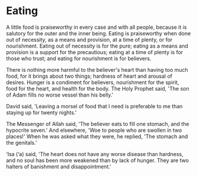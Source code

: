 Eating
======

A little food is praiseworthy in every case and with all people,
because it is salutory for the outer and the inner being. Eating is
praiseworthy when done out of necessity, as a means and provision, at a
time of plenty, or for nourishment. Eating out of necessity is for the
pure; eating as a means and provision is a support for the precautious;
eating at a time of plenty is for those who trust; and eating for
nourishment is for believers.

There is nothing more harmful to the believer's heart than having too
much food, for it brings about two things; hardness of heart and arousal
of desires. Hunger is a condiment for believers, nourishment for the
spirit, food for the heart, and health for the body. The Holy Prophet
said, 'The son of Adam fills no worse vessel than his belly.'

David said, 'Leaving a morsel of food that I need is preferable to me
than staying up for twenty nights.'

The Messenger of Allah said, 'The believer eats to fill one stomach,
and the hypocrite seven.' And elsewhere, 'Woe to people who are swollen
in two places!' When he was asked what they were, he replied, 'The
stomach and the genitals.'

‘Isa (‘a) said, 'The heart does not have any worse disease than
hardness, and no soul has been more weakened than by lack of hunger.
They are two halters of banishment and disappointment.'



